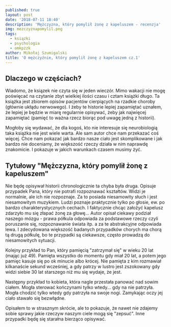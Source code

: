 ```yaml
---
published: true
layout: post
date: '2018-07-11 18:40'
description: 'Mężczyzna, który pomylił żonę z kapeluszem - recenzja'
img: mezczyznapomylil.png
tags:
  - ksiązki
  - psychologia
  - omkpżzk
author: Mikołaj Szumigalski
title: 'O mężczyźnie, który pomylił żonę z kapeluszem cz.1'
---
```

## Dlaczego w częściach?

Wiadomo, że ksiązek nie czyta się w jeden wieczór. Mimo wakacji nie mogę poświęcać na czytanie zbyt wielkiej ilości czasu i cztam książki długo. Ta książka jest zbiorem opisów pacjentów cierpiących na rzadkie choroby (głównie ukłądu nerwowego). I żeby te historie lepiej zapamiętać uznałem, że lepiej je będzie w miarę regularnie opisywać, żeby jak najwięcej zapamiętać (pamięć to ważna rzecz biorąc pod uwagę jedną z historii).

Mogłoby się wydawać, że dla kogoś, kto nie interesuje się neurobiologią taka książka nie jest wiele warta. Ale sam autor chce nam przekazać coś więcej. Chce nam pokazać jak bardzo nasze ciało jest skomplikowane i jak bardzo nie doceniamy, że większość rzeczy działa w nim naprawdę znakomicie. I pokazuje w jakich warunkach czasem musimy żyć.

## Tytułowy "Mężczyzna, który pomylił żonę z kapeluszem"

Nie będę opisywał historii chronologicznie ta chyba była druga. Opisuje przypadek Pana, który nie potrafi rozpoznawać kształtów. Widzi je normalnie, ale ich nie rozpoznaje. Za to posiada niesamowity słuch i jest niesamowitym muzykiem. Ludzi poznaje praktycznie tylko po głosie, ew. po bardzo charakterystycznych cechach. I faktycznie chcąc założyć kapelusz zdarzyło mu się złapać żonę za głowę... Autor opisał ciekawy podział naszego mózgu - prawa półkula odpowiada za podstawowe rzeczy czyli poruszanie się, rozpoznawanie świata itp. a za te abstrakcyjne odpowiada lewa. I zdecydowana większość badanych przypadków chorych ma chorą tą drugą półkulę, bo te przypadki są ciekawsze, często prowadzą do niesamowitych sytuacji. 

Kolejny przykład to Pan, który pamięcią "zatrzymał się" w wieku 20 lat (mając już 49). Pamięta wszystko do momentu gdy miał 20 lat, a potem jego pamięc kasuje się po ok minucie albo krócej. Nie pamięta z kim rozmawiał kilkanaście sekund wcześniej, a gdy patrzy w lustro jest zszokowany gdy widzi siebie 30 lat starszego niż mu się wydaje, że jest. 

Następny przykład to kobieta, która nagle przestała panować nad sowim ciałem. Mogła sterować kończynami tylko wtedy... gdy na nie patrzyła. Mogła chodzić tylko wtedy gdy patrzyła na swoje nogi. Zamykając oczy jej ciało stawało się bezwłądne. 

Opisałem to w strasznym skrócie, ale to pokazuje, że nawet nie zdajemy sobie sprawy jakie rzeczyw naszym ciele mogą się "zepsuć". Inne przypadki będę się starałna bierząco opisywać.